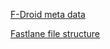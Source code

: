 [F-Droid meta data](https://f-droid.org/en/docs/All_About_Descriptions_Graphics_and_Screenshots/)

[Fastlane file structure](https://gitlab.com/-/snippets/1895688)
